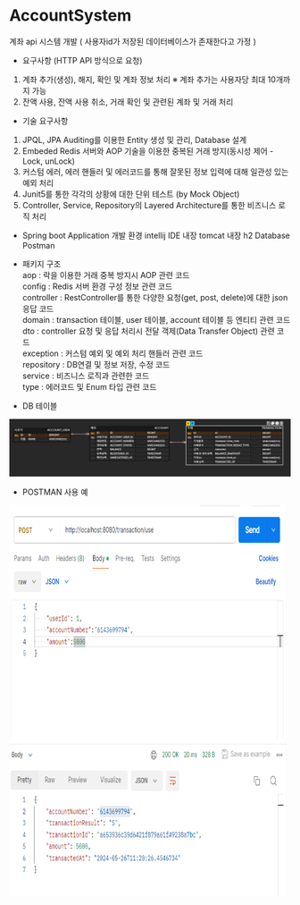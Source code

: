 # AccountSystem
 
계좌 api 시스템 개발
( 사용자id가 저장된 데이터베이스가 존재한다고 가정 )

- 요구사항 (HTTP API 방식으로 요청)
1. 계좌 추가(생성), 해지, 확인 및 계좌 정보 처리 
※ 계좌 추가는 사용자당 최대 10개까지 가능
2. 잔액 사용, 잔액 사용 취소, 거래 확인 및 관련된 계좌 및 거래 처리 

- 기술 요구사항
1. JPQL, JPA Auditing를 이용한 Entity 생성 및 관리, Database 설계
2. Embeded Redis 서버와 AOP 기술을 이용한 중복된 거래 방지(동시성 제어 - Lock, unLock)
3. 커스텀 에러, 에러 핸들러 및 에러코드를 통해 잘못된 정보 입력에 대해 일관성 있는 예외 처리
4. Junit5를 통한 각각의 상황에 대한 단위 테스트 (by Mock Object)
5. Controller, Service, Repository의 Layered Architecture를 통한 비즈니스 로직 처리

- Spring boot Application 개발 환경
intellij IDE
내장 tomcat
내장 h2 Database
Postman

- 패키지 구조 <br>
aop : 락을 이용한 거래 중복 방지시 AOP 관련 코드 <br>
config : Redis 서버 환경 구성 정보 관련 코드 <br>
controller : RestController를 통한 다양한 요청(get, post, delete)에 대한 json 응답 코드 <br>
domain : transaction 테이블, user 테이블, account 테이블 등 엔티티 관련 코드 <br>
dto : controller 요청 및 응답 처리시 전달 객제(Data Transfer Object) 관련 코드 <br>
exception : 커스텀 예외 및 예외 처리 핸들러 관련 코드 <br>
repository : DB연결 및 정보 저장, 수정 코드 <br>
service : 비즈니스 로직과 관련한 코드 <br>
type : 에러코드 및 Enum 타입 관련 코드 <br>

- DB 테이블 <br>
<img src = "/DB_capture.PNG">
<br>

- POSTMAN 사용 예 <br>
<img src = "/use_case_1.PNG" width="500" height="700">
<br>
